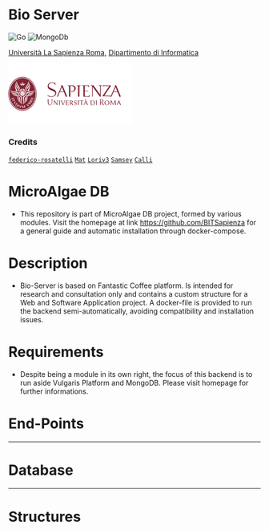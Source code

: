 <h1> Bio Server </h1>

![Go](https://img.shields.io/badge/go-%2300ADD8.svg?style=for-the-badge&logo=go&logoColor=white)
![MongoDb](https://img.shields.io/badge/MongoDB-4EA94B?style=for-the-badge&logo=mongodb&logoColor=white)

[Università La Sapienza Roma](https://www.uniroma1.it/en), [Dipartimento di Informatica](https://www.studiareinformatica.uniroma1.it/)

![Sapienza Università di Roma](/logos/sapienza-big.png)

### Credits

[`federico-rosatelli`](https://github.com/federico-rosatelli) [`Mat`](https://github.com/AxnNxs) [`Loriv3`](https://github.com/Loriv3) [`Samsey`](https://github.com/Samseys) [`Calli`](https://github.com/BboyCaligola)

# MicroAlgae DB
- This repository is part of MicroAlgae DB project, formed by various modules. Visit the homepage at link https://github.com/BITSapienza for a general guide and automatic installation through docker-compose.

# Description
- Bio-Server is based on Fantastic Coffee platform. Is intended for research and consultation only and contains a
custom structure for a Web and Software Application project. A docker-file is provided to run the backend semi-automatically, avoiding compatibility and installation issues.

# Requirements
- Despite being a module in its own right, the focus of this backend is to run aside Vulgaris Platform and MongoDB. Please visit homepage for further informations.

# End-Points
---

# Database
---

# Structures
